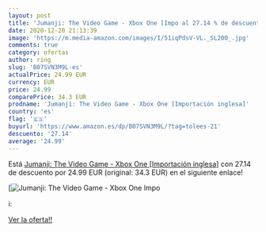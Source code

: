 ```yaml
---
layout: post
title: 'Jumanji: The Video Game - Xbox One [Impo al 27.14 % de descuento'
date: 2020-12-20 21:13:39
image: 'https://m.media-amazon.com/images/I/51iqPdsV-VL._SL200_.jpg'
comments: true
category: ofertas
author: ring
slug: 'B07SVN3M9L-es'
actualPrice: 24.99 EUR
currency: EUR
price: 24.99
comparePrice: 34.3 EUR
prodname: 'Jumanji: The Video Game - Xbox One [Importación inglesa]'
country: 'es'
flag: '🇪🇸'
buyurl: 'https://www.amazon.es/dp/B07SVN3M9L/?tag=tolees-21'
descuento: '27.14'
average: '24.99'
---
```


Está [Jumanji: The Video Game - Xbox One [Importación inglesa]](https://www.amazon.es/dp/B07SVN3M9L/?tag=tolees-21) con 27.14 de descuento por 24.99 EUR (original: 34.3 EUR) en el siguiente enlace!

[![Jumanji: The Video Game - Xbox One [Impo](https://m.media-amazon.com/images/I/51iqPdsV-VL._SL200_.jpg)](https://www.amazon.es/dp/B07SVN3M9L/?tag=tolees-21)

ℹ️:


[Ver la oferta!!](https://www.amazon.es/dp/B07SVN3M9L/?tag=tolees-21)
